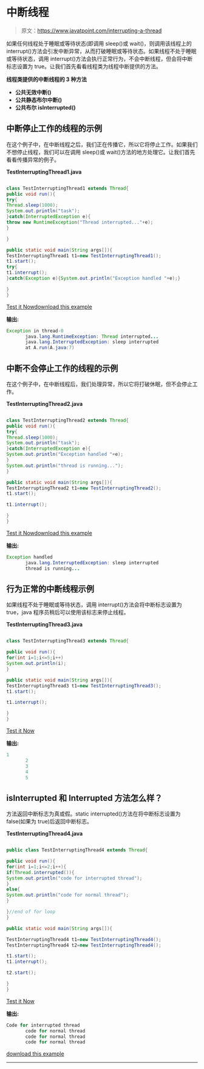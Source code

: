 # 中断线程

> 原文：<https://www.javatpoint.com/interrupting-a-thread>

如果任何线程处于睡眠或等待状态(即调用 sleep()或 wait()，则调用该线程上的 interrupt()方法会引发中断异常，从而打破睡眠或等待状态。如果线程不处于睡眠或等待状态，调用 interrupt()方法会执行正常行为，不会中断线程，但会将中断标志设置为 true。让我们首先看看线程类为线程中断提供的方法。

**线程类提供的中断线程的 3 种方法**

*   **公共无效中断()**
*   **公共静态布尔中断()**
*   **公共布尔 isInterrupted()**

## 中断停止工作的线程的示例

在这个例子中，在中断线程之后，我们正在传播它，所以它将停止工作。如果我们不想停止线程，我们可以在调用 sleep()或 wait()方法的地方处理它。让我们首先看看传播异常的例子。

**TestInterruptingThread1.java**

```java

class TestInterruptingThread1 extends Thread{
public void run(){
try{
Thread.sleep(1000);
System.out.println("task");
}catch(InterruptedException e){
throw new RuntimeException("Thread interrupted..."+e);
}

}

public static void main(String args[]){
TestInterruptingThread1 t1=new TestInterruptingThread1();
t1.start();
try{
t1.interrupt();
}catch(Exception e){System.out.println("Exception handled "+e);}

}
}

```

[Test it Now](https://www.javatpoint.com/opr/test.jsp?filename=TestInterruptingThread1)[download this example](https://static.javatpoint.com/src/multi/interrupt1.zip)

**输出:**

```java
Exception in thread-0  
       java.lang.RuntimeException: Thread interrupted...
       java.lang.InterruptedException: sleep interrupted
       at A.run(A.java:7)

```

## 中断不会停止工作的线程的示例

在这个例子中，在中断线程后，我们处理异常，所以它将打破休眠，但不会停止工作。

**TestInterruptingThread2.java**

```java

class TestInterruptingThread2 extends Thread{
public void run(){
try{
Thread.sleep(1000);
System.out.println("task");
}catch(InterruptedException e){
System.out.println("Exception handled "+e);
}
System.out.println("thread is running...");
}

public static void main(String args[]){
TestInterruptingThread2 t1=new TestInterruptingThread2();
t1.start();

t1.interrupt();

}
}

```

[Test it Now](https://www.javatpoint.com/opr/test.jsp?filename=TestInterruptingThread2)[download this example](https://static.javatpoint.com/src/multi/interrupt2.zip)

**输出:**

```java
Exception handled  
       java.lang.InterruptedException: sleep interrupted
       thread is running...

```

## 行为正常的中断线程示例

如果线程不处于睡眠或等待状态，调用 interrupt()方法会将中断标志设置为 true，java 程序员稍后可以使用该标志来停止线程。

**TestInterruptingThread3.java**

```java

class TestInterruptingThread3 extends Thread{

public void run(){
for(int i=1;i<=5;i++)
System.out.println(i);
}

public static void main(String args[]){
TestInterruptingThread3 t1=new TestInterruptingThread3();
t1.start();

t1.interrupt();

}
}

```

[Test it Now](https://www.javatpoint.com/opr/test.jsp?filename=TestInterruptingThread3)

**输出:**

```java
1
       2
       3
       4 
       5

```

## isInterrupted 和 Interrupted 方法怎么样？

方法返回中断标志为真或假。static interrupted()方法在将中断标志设置为 false(如果为 true)后返回中断标志。

**TestInterruptingThread4.java**

```java

public class TestInterruptingThread4 extends Thread{

public void run(){
for(int i=1;i<=2;i++){
if(Thread.interrupted()){
System.out.println("code for interrupted thread");
}
else{
System.out.println("code for normal thread");
}

}//end of for loop
}

public static void main(String args[]){

TestInterruptingThread4 t1=new TestInterruptingThread4();
TestInterruptingThread4 t2=new TestInterruptingThread4();

t1.start();
t1.interrupt();

t2.start();

}
}

```

[Test it Now](https://www.javatpoint.com/opr/test.jsp?filename=TestInterruptingThread4)

**输出:**

```java
Code for interrupted thread
       code for normal thread
       code for normal thread
       code for normal thread

```

[download this example](https://static.javatpoint.com/src/multi/interrupt3.zip)

* * *